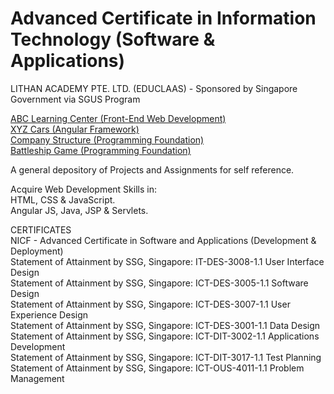 # Advanced Certificate in Information Technology (Software & Applications)<br>
LITHAN ACADEMY PTE. LTD. (EDUCLAAS) - Sponsored by Singapore Government via SGUS Program

<a href="https://github.com/Joshua-Ho-Gwok-Hin/Adv-Cert-Web-Dev/tree/main/abc-learning-center">ABC Learning Center (Front-End Web Development)</a><br>
<a href="https://github.com/Joshua-Ho-Gwok-Hin/Adv-Cert-Web-Dev/tree/main/car-details">XYZ Cars (Angular Framework)</a><br>
<a href="https://github.com/Joshua-Ho-Gwok-Hin/Adv-Cert-Web-Dev/tree/main/company-structure">Company Structure (Programming Foundation)</a><br>
<a href="https://github.com/Joshua-Ho-Gwok-Hin/Adv-Cert-Web-Dev/tree/main/battleship">Battleship Game (Programming Foundation)</a>





A general depository of Projects and Assignments for self reference.<br>

Acquire Web Development Skills in: <br>
HTML, CSS & JavaScript.<br>
Angular JS, Java, JSP & Servlets.<br>

CERTIFICATES<br>
NICF - Advanced Certificate in Software and Applications (Development & Deployment)<br>
Statement of Attainment by SSG, Singapore: IT-DES-3008-1.1 User Interface Design<br>
Statement of Attainment by SSG, Singapore: ICT-DES-3005-1.1 Software Design<br>
Statement of Attainment by SSG, Singapore: ICT-DES-3007-1.1 User Experience Design<br>
Statement of Attainment by SSG, Singapore: ICT-DES-3001-1.1 Data Design<br>
Statement of Attainment by SSG, Singapore: ICT-DIT-3002-1.1 Applications Development<br>
Statement of Attainment by SSG, Singapore: ICT-DIT-3017-1.1 Test Planning<br>
Statement of Attainment by SSG, Singapore: ICT-OUS-4011-1.1 Problem Management
